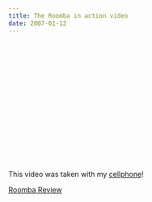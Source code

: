 ```yaml
---
title: The Roomba in action video 
date: 2007-01-12
---
```

<script src="/s/js/flowplayer-3.1.2.min.js"></script>

<a href="http://www.docunext.com/s/flv/roomba.flv" style="display:block;width:300px;height:240px;" id="player">
</a>
<script type="text/javascript">
flowplayer("player", "/s/swf/flowplayer-3.1.2.swf");
</script>

This video was taken with my <a href="http://www.soggyblogger.com/">cellphone</a>!

<a href="http://chainstoremarketing.blogspot.com/2006/12/roomba-review.html">Roomba Review</a>

